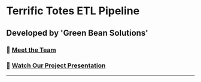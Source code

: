 # Terrific Totes ETL Pipeline
## Developed by 'Green Bean Solutions'

### 👥 [Meet the Team](https://northcoders.com/project-phase/green-bean-solutions)

### 🎥 [Watch Our Project Presentation](https://www.youtube.com/watch?v=niiePnUOhXI)
---